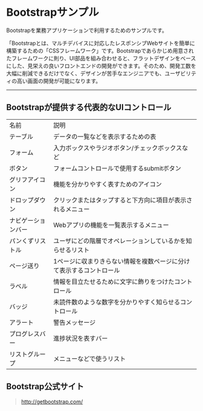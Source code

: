 Bootstrapサンプル
======================
Bootstrapを業務アプリケーションで利用するためのサンプルです。

「Bootstrapとは、マルチデバイスに対応したレスポンシブWebサイトを簡単に構築するための「CSSフレームワーク」です。Bootstrapであらかじめ用意されたフレームワークに則り、UI部品を組み合わせると、フラットデザインをベースにした、見栄えの良いフロントエンドの開発ができます。そのため、開発工数を大幅に削減できるだけでなく、デザインが苦手なエンジニアでも、ユーザビリティの高い画面の開発が可能になります。

***

## Bootstrapが提供する代表的なUIコントロール

<table>
    <tr>
        <td>名前</td>
        <td>説明</td>
    </tr>
    <tr>
        <td>テーブル</td>
        <td>データの一覧などを表示するための表</td>
    </tr>
    <tr>
        <td>フォーム</td>
        <td>入力ボックスやラジオボタン/チェックボックスなど</td>
    </tr>
    <tr>
        <td>ボタン</td>
        <td>フォームコントロールで使用するsubmitボタン</td>
    </tr>
    <tr>
        <td>グリフアイコン</td>
        <td>機能を分かりやすく表すためのアイコン</td>
    </tr>
    <tr>
        <td>ドロップダウン </td>
        <td>クリックまたはタップすると下方向に項目が表示されるメニュー</td>
    </tr>
    <tr>
        <td>ナビゲーションバー</td>
        <td>Webアプリの機能を一覧表示するメニュー</td>
    </tr>
    <tr>
        <td>パンくずリストル</td>
        <td>ユーザにどの階層でオペレーションしているかを知らせるリスト</td>
    </tr>
    <tr>
        <td>ページ送り</td>
        <td>1ページに収まりきらない情報を複数ページに分けて表示するコントロール</td>
    </tr>
    <tr>
        <td>ラベル</td>
        <td>情報を目立たせるために文字に飾りをつけたコントロール</td>
    </tr>    <tr>
        <td>バッジ </td>
        <td>未読件数のような数字を分かりやすく知らせるコントロール</td>
    </tr>    <tr>
        <td>アラート</td>
        <td>警告メッセージ</td>
    </tr>    <tr>
        <td>プログレスバー</td>
        <td>進捗状況を表すバー</td>
    </tr>    <tr>
        <td>リストグループ  </td>
        <td>メニューなどで使うリスト</td>
    </tr>
</table>


## Bootstrap公式サイト
> http://getbootstrap.com/
>
